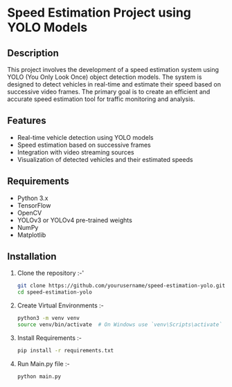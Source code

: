 # Speed Estimation Project using YOLO Models

## Description

This project involves the development of a speed estimation system using YOLO (You Only Look Once) object detection models. The system is designed to detect vehicles in real-time and estimate their speed based on successive video frames. The primary goal is to create an efficient and accurate speed estimation tool for traffic monitoring and analysis.

## Features

- Real-time vehicle detection using YOLO models
- Speed estimation based on successive frames
- Integration with video streaming sources
- Visualization of detected vehicles and their estimated speeds

## Requirements

- Python 3.x
- TensorFlow
- OpenCV
- YOLOv3 or YOLOv4 pre-trained weights
- NumPy
- Matplotlib

## Installation

1. Clone the repository :-'
   ```bash
   git clone https://github.com/yourusername/speed-estimation-yolo.git
   cd speed-estimation-yolo

2. Create Virtual Environments :-
   ```bash
   python3 -m venv venv
   source venv/bin/activate  # On Windows use `venv\Scripts\activate`
   
3. Install Requirements :-
   ```bash
   pip install -r requirements.txt
   
4. Run Main.py file :-
   ```bash
   python main.py

